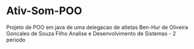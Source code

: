 # Ativ-Som-POO
Projeto de POO em java de uma delegacao de atletas
Ben-Hur de Oliveira Goncales de Souza Filho 
Analise e Desenvolvimento de Sistemas - 2 periodo
